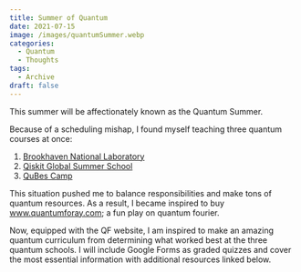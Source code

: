 ```yaml
---
title: Summer of Quantum
date: 2021-07-15
image: /images/quantumSummer.webp
categories:
  - Quantum
  - Thoughts
tags:
  - Archive
draft: false
---
```


This summer will be affectionately known as the Quantum Summer.

Because of a scheduling mishap, I found myself teaching three quantum courses at once:

1. [Brookhaven National Laboratory](https://www.bnl.gov/quantumcenter/)
2. [Qiskit Global Summer School](https://qiskit.org/events/summer-school/)
3. [QuBes Camp](https://www.qmunity.tech/qubes-camp)

This situation pushed me to balance responsibilities and make tons of quantum resources. As a result, I became inspired to buy www.quantumforay.com; a fun play on quantum fourier.

Now, equipped with the QF website, I am inspired to make an amazing quantum curriculum from determining what worked best at the three quantum schools. I will include Google Forms as graded quizzes and cover the most essential information with additional resources linked below.
